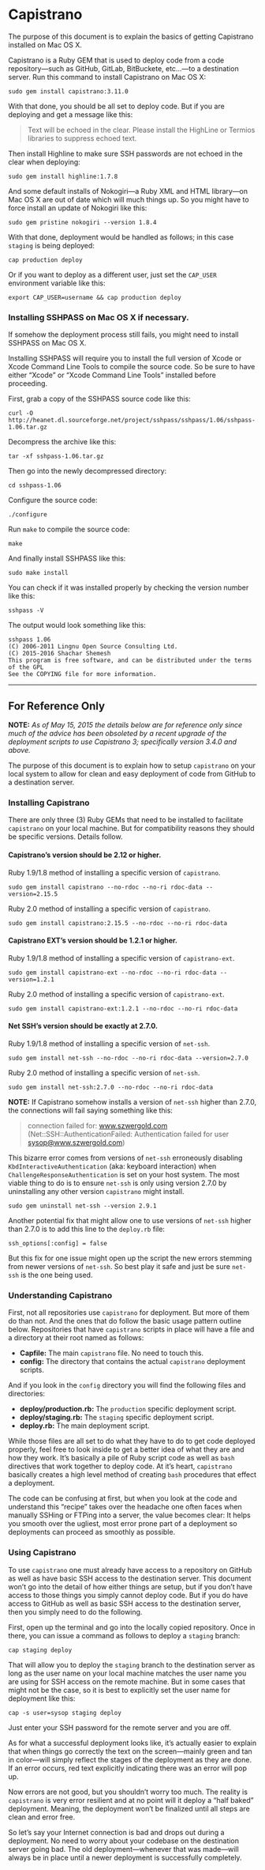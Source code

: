 # Capistrano

The purpose of this document is to explain the basics of getting Capistrano installed on Mac OS X.

Capistrano is a Ruby GEM that is used to deploy code from a code repository—such as GitHub, GitLab, BitBuckete, etc…—to a destination server. Run this command to install Capistrano on Mac OS X:

    sudo gem install capistrano:3.11.0

With that done, you should be all set to deploy code. But if you are deploying and get a message like this:

> Text will be echoed in the clear. Please install the HighLine or Termios libraries to suppress echoed text.

Then install Highline to make sure SSH passwords are not echoed in the clear when deploying:

    sudo gem install highline:1.7.8

And some default installs of Nokogiri—a Ruby XML and HTML library—on Mac OS X are out of date which will much things up. So you might have to force install an update of Nokogiri like this:

    sudo gem pristine nokogiri --version 1.8.4

With that done, deployment would be handled as follows; in this case `staging` is being deployed:

    cap production deploy

Or if you want to deploy as a different user, just set the `CAP_USER` environment variable like this:

    export CAP_USER=username && cap production deploy

### Installing SSHPASS on Mac OS X if necessary.

If somehow the deployment process still fails, you might need to install SSHPASS on Mac OS X.

Installing SSHPASS will require you to install the full version of Xcode or Xcode Command Line Tools to compile the source code. So be sure to have either “Xcode” or “Xcode Command Line Tools” installed before proceeding.

First, grab a copy of the SSHPASS source code like this:

	curl -O http://heanet.dl.sourceforge.net/project/sshpass/sshpass/1.06/sshpass-1.06.tar.gz

Decompress the archive like this:

    tar -xf sshpass-1.06.tar.gz
    
Then go into the newly decompressed directory:

    cd sshpass-1.06

Configure the source code:

    ./configure

Run `make` to compile the source code:

	make

And finally install SSHPASS like this:

	sudo make install

You can check if it was installed properly by checking the version number like this:

	sshpass -V

The output would look something like this:

	sshpass 1.06
	(C) 2006-2011 Lingnu Open Source Consulting Ltd.
	(C) 2015-2016 Shachar Shemesh
	This program is free software, and can be distributed under the terms of the GPL
	See the COPYING file for more information.

***

## For Reference Only

**NOTE:** *As of May 15, 2015 the details below are for reference only since much of the advice has been obsoleted by a recent upgrade of the deployment scripts to use Capistrano 3; specifically version 3.4.0 and above.*

The purpose of this document is to explain how to setup `capistrano` on your local system to allow for clean and easy deployment of code from GitHub to a destination server.

### Installing Capistrano

There are only three (3) Ruby GEMs that need to be installed to facilitate `capistrano` on your local machine. But for compatibility reasons they should be specific versions. Details follow.

#### Capistrano’s version should be 2.12 or higher.

Ruby 1.9/1.8 method of installing a specific version of `capistrano`.

    sudo gem install capistrano --no-rdoc --no-ri rdoc-data --version=2.15.5

Ruby 2.0 method of installing a specific version of `capistrano`.

    sudo gem install capistrano:2.15.5 --no-rdoc --no-ri rdoc-data

#### Capistrano EXT’s version should be 1.2.1 or higher.


Ruby 1.9/1.8 method of installing a specific version of `capistrano-ext`.

    sudo gem install capistrano-ext --no-rdoc --no-ri rdoc-data --version=1.2.1

Ruby 2.0 method of installing a specific version of `capistrano-ext`.

    sudo gem install capistrano-ext:1.2.1 --no-rdoc --no-ri rdoc-data

#### Net SSH’s version should be exactly at 2.7.0.

Ruby 1.9/1.8 method of installing a specific version of `net-ssh`.

    sudo gem install net-ssh --no-rdoc --no-ri rdoc-data --version=2.7.0

Ruby 2.0 method of installing a specific version of `net-ssh`.

    sudo gem install net-ssh:2.7.0 --no-rdoc --no-ri rdoc-data

**NOTE:** If Capistrano somehow installs a version of `net-ssh` higher than 2.7.0, the connections will fail saying something like this:

> connection failed for: www.szwergold.com (Net::SSH::AuthenticationFailed: Authentication failed for user sysop@www.szwergold.com)

This bizarre error comes from versions of `net-ssh` erroneously disabling `KbdInteractiveAuthentication` (aka: keyboard interaction) when `ChallengeResponseAuthentication` is set on your host system. The most viable thing to do is to ensure `net-ssh` is only using version 2.7.0 by uninstalling any other version `capistrano` might install.

    sudo gem uninstall net-ssh --version 2.9.1

Another potential fix that might allow one to use versions of `net-ssh` higher than 2.7.0 is to add this line to the `deploy.rb` file:

    ssh_options[:config] = false

But this fix for one issue might open up the script the new errors stemming from newer versions of `net-ssh`. So best play it safe and just be sure `net-ssh` is the one being used.

### Understanding Capistrano

First, not all repositories use `capistrano` for deployment. But more of them do than not. And the ones that do follow the basic usage pattern outline below. Repositories that have `capistrano` scripts in place will have a file and a directory at their root named as follows:

- **Capfile:** The main `capistrano` file. No need to touch this.
- **config:** The directory that contains the actual `capistrano` deployment scripts.

And if you look in the `config` directory you will find the following files and directories:

- **deploy/production.rb:** The `production` specific deployment script.
- **deploy/staging.rb:** The `staging` specific deployment script.
- **deploy.rb:** The main deployment script.

While those files are all set to do what they have to do to get code deployed properly, feel free to look inside to get a better idea of what they are and how they work. It’s basically a pile of Ruby script code as well as `bash` directives that work together to deploy code. At it’s heart, `capistrano` basically creates a high level method of creating `bash` procedures that effect a deployment.

The code can be confusing at first, but when you look at the code and understand this “recipe” takes over the headache one often faces when manually SSHing or FTPing into a server, the value becomes clear: It helps you smooth over the ugliest, most error prone part of a deployment so deployments can proceed as smoothly as possible.

### Using Capistrano

To use `capistrano` one must already have access to a repository on GitHub as well as have basic SSH access to the destination server. This document won’t go into the detail of how either things are setup, but if you don’t have access to those things you simply cannot deploy code. But if you do have access to GitHub as well as basic SSH access to the destination server, then you simply need to do the following.

First, open up the terminal and go into the locally copied repository. Once in there, you can issue a command as follows to deploy a `staging` branch:

    cap staging deploy

That will allow you to deploy the `staging` branch to the destination server as long as the user name on your local machine matches the user name you are using for SSH access on the remote machine. But in some cases that might not be the case, so it is best to explicitly set the user name for deployment like this:

    cap -s user=sysop staging deploy

Just enter your SSH password for the remote server and you are off.

As for what a successful deployment looks like, it’s actually easier to explain that when things go correctly the text on the screen—mainly green and tan in color—will simply reflect the stages of the deployment as they are done. If an error occurs, red text explicitly indicating there was an error will pop up.

Now errors are not good, but you shouldn’t worry too much. The reality is `capistrano` is very error resilient and at no point will it deploy a “half baked” deployment. Meaning, the deployment won’t be finalized until all steps are clean and error free.

So let’s say your Internet connection is bad and drops out during a deployment. No need to worry about your codebase on the destination server going bad. The old deployment—whenever that was made—will always be in place until a newer deployment is successfully completely.